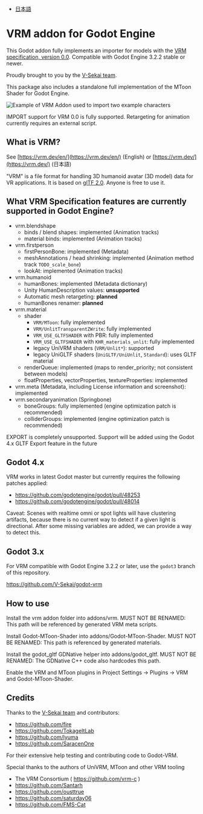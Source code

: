 - [日本語](README.ja.md)

# VRM addon for Godot Engine

This Godot addon fully implements an importer for models with the [VRM specification, version 0.0](https://github.com/vrm-c/vrm-specification/tree/master/specification/0.0).
Compatible with Godot Engine 3.2.2 stable or newer.

Proudly brought to you by the [V-Sekai team](https://v-sekai.org/about).

This package also includes a standalone full implementation of the MToon Shader for Godot Engine.

![Example of VRM Addon used to import two example characters](vrm_samples/screenshot/vrm_sample_screenshot.png)

IMPORT support for VRM 0.0 is fully supported. Retargeting for animation currently requires an external script.

## What is VRM?

See [https://vrm.dev/en/](https://vrm.dev/en/) (English) or [https://vrm.dev/](https://vrm.dev/) (日本語)

"VRM" is a file format for handling 3D humanoid avatar (3D model) data for VR applications.
It is based on [glTF 2.0](https://www.khronos.org/gltf/). Anyone is free to use it.

## What VRM Specification features are currently supported in Godot Engine?

* vrm.blendshape
  * binds / blend shapes: implemented (Animation tracks)
  * material binds: implemented (Animation tracks)
* vrm.firstperson
  * firstPersonBone: implemented (Metadata)
  * meshAnnotations / head shrinking: implemented (Animation method track `TODO_scale_bone`)
  * lookAt: implemented (Animation tracks)
* vrm.humanoid
  * humanBones: implemented (Metadata dictionary)
  * Unity HumanDescription values: **unsupported**
  * Automatic mesh retargeting: **planned**
  * humanBones renamer: **planned**
* vrm.material
  * shader
    * `VRM/MToon`: fully implemented
    * `VRM/UnlitTransparentZWrite`: fully implemented
    * `VRM_USE_GLTFSHADER` with PBR: fully implemented
    * `VRM_USE_GLTFSHADER` with `KHR_materials_unlit`: fully implemented
    * legacy UniVRM shaders (`VRM/Unlit*`): supported
    * legacy UniGLTF shaders (`UniGLTF/UniUnlit`, `Standard`): uses GLTF material
  * renderQueue: implemented (maps to render_priority; not consistent between models)
  * floatProperties, vectorProperties, textureProperties: implemented
* vrm.meta (Metadata, including License information and screenshot): implemented
* vrm.secondaryanimation (Springbone)
  * boneGroups: fully implemented (engine optimization patch is recommended)
  * colliderGroups: implemented (engine optimization patch is recommended)

EXPORT is completely unsupported. Support will be added using the Godot 4.x GLTF Export feature in the future

## Godot 4.x

VRM works in latest Godot master but currently requires the following patches applied:

* https://github.com/godotengine/godot/pull/48253
* https://github.com/godotengine/godot/pull/48014

Caveat: Scenes with realtime omni or spot lights will have clustering artifacts, because there is no current way to detect if a given light is directional. After some missing variables are added, we can provide a way to detect this.

## Godot 3.x

For VRM compatible with Godot Engine 3.2.2 or later, use the `godot3` branch of this repository.

https://github.com/V-Sekai/godot-vrm

## How to use

Install the vrm addon folder into addons/vrm. MUST NOT BE RENAMED: This path will be referenced by generated VRM meta scripts.

Install Godot-MToon-Shader into addons/Godot-MToon-Shader. MUST NOT BE RENAMED: This path is referenced by generated materials.

Install the godot_gltf GDNative helper into addons/godot_gltf. MUST NOT BE RENAMED: The GDNative C++ code also hardcodes this path.

Enable the VRM and MToon plugins in Project Settings -> Plugins -> VRM and Godot-MToon-Shader.

## Credits

Thanks to the [V-Sekai team](https://v-sekai.org/about) and contributors:

- https://github.com/fire
- https://github.com/TokageItLab
- https://github.com/lyuma
- https://github.com/SaracenOne

For their extensive help testing and contributing code to Godot-VRM.

Special thanks to the authors of UniVRM, MToon and other VRM tooling

- The VRM Consortium ( https://github.com/vrm-c )
- https://github.com/Santarh
- https://github.com/ousttrue
- https://github.com/saturday06
- https://github.com/FMS-Cat
